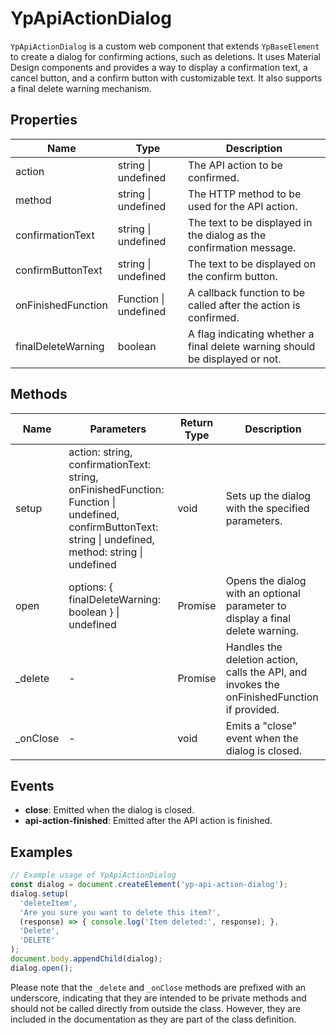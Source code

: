 # YpApiActionDialog

`YpApiActionDialog` is a custom web component that extends `YpBaseElement` to create a dialog for confirming actions, such as deletions. It uses Material Design components and provides a way to display a confirmation text, a cancel button, and a confirm button with customizable text. It also supports a final delete warning mechanism.

## Properties

| Name                | Type                  | Description                                                                 |
|---------------------|-----------------------|-----------------------------------------------------------------------------|
| action              | string \| undefined   | The API action to be confirmed.                                              |
| method              | string \| undefined   | The HTTP method to be used for the API action.                              |
| confirmationText    | string \| undefined   | The text to be displayed in the dialog as the confirmation message.         |
| confirmButtonText   | string \| undefined   | The text to be displayed on the confirm button.                             |
| onFinishedFunction  | Function \| undefined | A callback function to be called after the action is confirmed.             |
| finalDeleteWarning  | boolean               | A flag indicating whether a final delete warning should be displayed or not.|

## Methods

| Name       | Parameters                                    | Return Type | Description                                                                                   |
|------------|-----------------------------------------------|-------------|-----------------------------------------------------------------------------------------------|
| setup      | action: string, confirmationText: string, onFinishedFunction: Function \| undefined, confirmButtonText: string \| undefined, method: string \| undefined | void        | Sets up the dialog with the specified parameters.                                             |
| open       | options: { finalDeleteWarning: boolean } \| undefined | Promise<void> | Opens the dialog with an optional parameter to display a final delete warning.                |
| _delete    | -                                             | Promise<void> | Handles the deletion action, calls the API, and invokes the onFinishedFunction if provided.   |
| _onClose   | -                                             | void        | Emits a "close" event when the dialog is closed.                                              |

## Events

- **close**: Emitted when the dialog is closed.
- **api-action-finished**: Emitted after the API action is finished.

## Examples

```typescript
// Example usage of YpApiActionDialog
const dialog = document.createElement('yp-api-action-dialog');
dialog.setup(
  'deleteItem',
  'Are you sure you want to delete this item?',
  (response) => { console.log('Item deleted:', response); },
  'Delete',
  'DELETE'
);
document.body.appendChild(dialog);
dialog.open();
```

Please note that the `_delete` and `_onClose` methods are prefixed with an underscore, indicating that they are intended to be private methods and should not be called directly from outside the class. However, they are included in the documentation as they are part of the class definition.